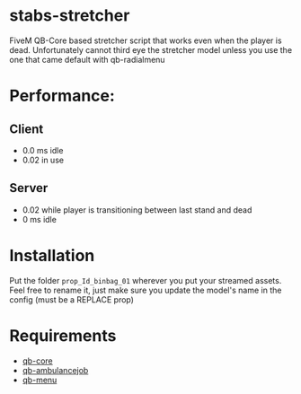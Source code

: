 # stabs-stretcher
FiveM QB-Core based stretcher script that works even when the player is dead.
Unfortunately cannot third eye the stretcher model unless you use the one that came default with qb-radialmenu

# Performance:
## Client
- 0.0 ms idle
- 0.02 in use
## Server
- 0.02 while player is transitioning between last stand and dead
- 0 ms idle

# Installation
Put the folder `prop_Id_binbag_01` wherever you put your streamed assets. Feel free to rename it, just make sure you update the model's name in the config (must be a REPLACE prop)

# Requirements
- [qb-core](https://github.com/qbcore-framework/qb-core)
- [qb-ambulancejob](https://github.com/qbcore-framework/qb-ambulancejob)
- [qb-menu](https://github.com/qbcore-framework/qb-menu)
